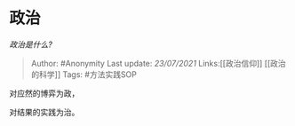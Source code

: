 # 政治
*政治是什么?*

> Author: #Anonymity
> Last update: *23/07/2021*
> Links:[[政治信仰]] [[政治的科学]]
> Tags:  #方法实践SOP

对应然的博弈为政，

对结果的实践为治。
